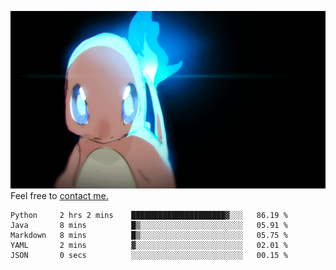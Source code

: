 [gif]: https://raw.githubusercontent.com/uysalserkan/uysalserkan/master/charmander-2.gif

![gif]
Feel free to [contact me.](mailto:uysalserkan08@gmail.com)
<!--
<div align="center">
<p>Profile Visitor Counter</p>
<img src="https://profile-counter.glitch.me/uysalserkan/count.svg" alt="hit counter" align="center">
</div>
-->
<!--START_SECTION:waka-->

```text
Python     2 hrs 2 mins    █████████████████████▓░░░   86.19 %
Java       8 mins          █▒░░░░░░░░░░░░░░░░░░░░░░░   05.91 %
Markdown   8 mins          █▒░░░░░░░░░░░░░░░░░░░░░░░   05.75 %
YAML       2 mins          ▓░░░░░░░░░░░░░░░░░░░░░░░░   02.01 %
JSON       0 secs          ░░░░░░░░░░░░░░░░░░░░░░░░░   00.15 %
```

<!--END_SECTION:waka-->

